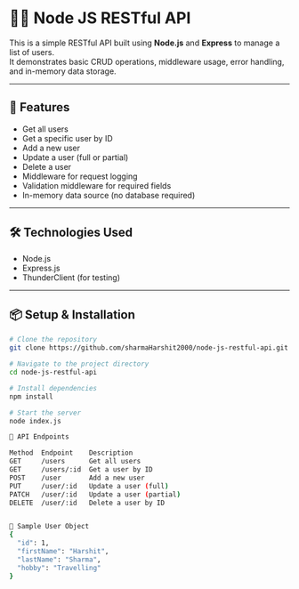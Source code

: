 # 👨‍💻 Node JS RESTful API

This is a simple RESTful API built using **Node.js** and **Express** to manage a list of users.  
It demonstrates basic CRUD operations, middleware usage, error handling, and in-memory data storage.

---

## 🔧 Features

- Get all users
- Get a specific user by ID
- Add a new user
- Update a user (full or partial)
- Delete a user
- Middleware for request logging
- Validation middleware for required fields
- In-memory data source (no database required)

---

## 🛠 Technologies Used

- Node.js
- Express.js
- ThunderClient (for testing)

---

## 📦 Setup & Installation

```bash
# Clone the repository
git clone https://github.com/sharmaHarshit2000/node-js-restful-api.git

# Navigate to the project directory
cd node-js-restful-api

# Install dependencies
npm install

# Start the server
node index.js

🚀 API Endpoints

Method	Endpoint	Description
GET	    /users	    Get all users
GET	    /users/:id	Get a user by ID
POST	/user	    Add a new user
PUT	    /user/:id	Update a user (full)
PATCH	/user/:id	Update a user (partial)
DELETE	/user/:id	Delete a user by ID


📂 Sample User Object
{
  "id": 1,
  "firstName": "Harshit",
  "lastName": "Sharma",
  "hobby": "Travelling"
}
